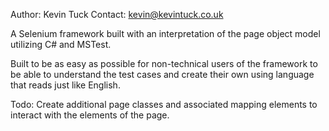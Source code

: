 Author: Kevin Tuck
Contact: kevin@kevintuck.co.uk

A Selenium framework built with an interpretation of the page object model utilizing C# and MSTest.

Built to be as easy as possible for non-technical users of the framework to be able to understand the test cases and create their own using language that reads just like English.

Todo: Create additional page classes and associated mapping elements to interact with the elements of the page.
